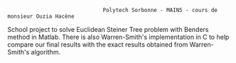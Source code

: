                                   Polytech Sorbonne - MAIN5 - cours de monsieur Ouzia Hacène

School project to solve Euclidean Steiner Tree problem with Benders method in Matlab. There is also Warren-Smith's implementation in C to help compare our final results with the exact results obtained from Warren-Smith's algorithm. 
